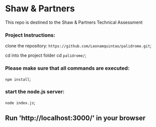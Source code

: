 # Shaw & Partners

This repo is destined to the Shaw & Partners Technical Assessment

### Project Instructions:

clone the repository: `https://github.com/Leonamquintao/palidrome.git`;

cd into the project folder cd `palidrome/`;

### Please make sure that all commands are executed:

`npm install`;

### start the node.js server:

`node index.js`;

## Run 'http://localhost:3000/' in your browser
